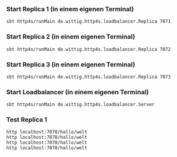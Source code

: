 ### Start Replica 1 (in einem eigenen Terminal)
```shell
sbt http4s/runMain de.wittig.http4s.loadbalancer.Replica 7071
```
### Start Replica 2 (in einem eigenen Terminal)
```shell
sbt http4s/runMain de.wittig.http4s.loadbalancer.Replica 7072
```
### Start Replica 3 (in einem eigenen Terminal)
```shell
sbt http4s/runMain de.wittig.http4s.loadbalancer.Replica 7073
```

### Start Loadbalancer (in einem eigenen Terminal)
```shell
sbt http4s/runMain de.wittig.http4s.loadbalancer.Server
```

### Test Replica 1
```shell
http localhost:7070/hallo/welt
http localhost:7070/hallo/welt
http localhost:7070/hallo/welt
http localhost:7070/hallo/welt
```